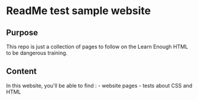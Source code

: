 # ReadMe test sample website

## Purpose
This repo is just a collection of pages to follow on the Learn Enough HTML to be dangerous training.

## Content
In this website, you'll be able to find : 
	- website pages
	- tests about CSS and HTML

